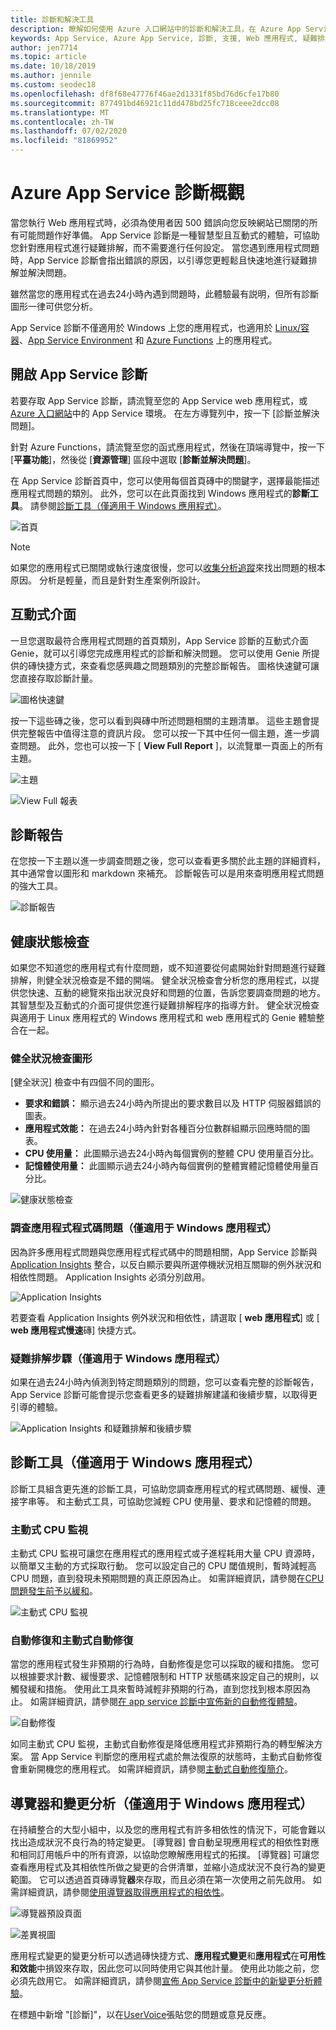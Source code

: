 ```yaml
---
title: 診斷和解決工具
description: 瞭解如何使用 Azure 入口網站中的診斷和解決工具，在 Azure App Service 中疑難排解應用程式的問題。
keywords: App Service, Azure App Service, 診斷, 支援, Web 應用程式, 疑難排解, 自助
author: jen7714
ms.topic: article
ms.date: 10/18/2019
ms.author: jennile
ms.custom: seodec18
ms.openlocfilehash: df8f68e47776f46ae2d1331f85bd76d6cfe17b80
ms.sourcegitcommit: 877491bd46921c11dd478bd25fc718ceee2dcc08
ms.translationtype: MT
ms.contentlocale: zh-TW
ms.lasthandoff: 07/02/2020
ms.locfileid: "81869952"
---
```

# <a name="azure-app-service-diagnostics-overview"></a>Azure App Service 診斷概觀

當您執行 Web 應用程式時，必須為使用者因 500 錯誤向您反映網站已關閉的所有可能問題作好準備。 App Service 診斷是一種智慧型且互動式的體驗，可協助您針對應用程式進行疑難排解，而不需要進行任何設定。 當您遇到應用程式問題時，App Service 診斷會指出錯誤的原因，以引導您更輕鬆且快速地進行疑難排解並解決問題。

雖然當您的應用程式在過去24小時內遇到問題時，此體驗最有説明，但所有診斷圖形一律可供您分析。

App Service 診斷不僅適用於 Windows 上您的應用程式，也適用於 [Linux/容器](https://docs.microsoft.com/azure/app-service/containers/app-service-linux-intro)、[App Service Environment](https://docs.microsoft.com/azure/app-service/environment/intro) 和 [Azure Functions](https://docs.microsoft.com/azure/azure-functions/functions-overview) 上的應用程式。

## <a name="open-app-service-diagnostics"></a>開啟 App Service 診斷

若要存取 App Service 診斷，請流覽至您的 App Service web 應用程式，或[Azure 入口網站](https://portal.azure.com)中的 App Service 環境。 在左方導覽列中，按一下 [診斷並解決問題]。

針對 Azure Functions，請流覽至您的函式應用程式，然後在頂端導覽中，按一下 [**平臺功能**]，然後從 [**資源管理**] 區段中選取 [**診斷並解決問題**]。

在 App Service 診斷首頁中，您可以使用每個首頁磚中的關鍵字，選擇最能描述應用程式問題的類別。 此外，您可以在此頁面找到 Windows 應用程式的**診斷工具**。 請參閱[診斷工具（僅適用于 Windows 應用程式）](#diagnostic-tools-only-for-windows-app)。

![首頁](./media/app-service-diagnostics/app-service-diagnostics-homepage-1.png)

> [!NOTE]
> 如果您的應用程式已關閉或執行速度很慢，您可以[收集分析追蹤](https://azure.github.io/AppService/2018/06/06/App-Service-Diagnostics-Profiling-an-ASP.NET-Web-App-on-Azure-App-Service.html)來找出問題的根本原因。 分析是輕量，而且是針對生產案例所設計。
>

## <a name="interactive-interface"></a>互動式介面

一旦您選取最符合應用程式問題的首頁類別，App Service 診斷的互動式介面 Genie，就可以引導您完成應用程式的診斷和解決問題。 您可以使用 Genie 所提供的磚快捷方式，來查看您感興趣之問題類別的完整診斷報告。 圖格快速鍵可讓您直接存取診斷計量。

![圖格快速鍵](./media/app-service-diagnostics/tile-shortcuts-2.png)

按一下這些磚之後，您可以看到與磚中所述問題相關的主題清單。 這些主題會提供完整報告中值得注意的資訊片段。 您可以按一下其中任何一個主題，進一步調查問題。 此外，您也可以按一下 [ **View Full Report** ]，以流覽單一頁面上的所有主題。

![主題](./media/app-service-diagnostics/application-logs-insights-3.png)

![View Full 報表](./media/app-service-diagnostics/view-full-report-4.png)

## <a name="diagnostic-report"></a>診斷報告

在您按一下主題以進一步調查問題之後，您可以查看更多關於此主題的詳細資料，其中通常會以圖形和 markdown 來補充。 診斷報告可以是用來查明應用程式問題的強大工具。

![診斷報告](./media/app-service-diagnostics/full-diagnostic-report-5.png)

## <a name="health-checkup"></a>健康狀態檢查

如果您不知道您的應用程式有什麼問題，或不知道要從何處開始針對問題進行疑難排解，則健全狀況檢查是不錯的開端。 健全狀況檢查會分析您的應用程式，以提供您快速、互動的總覽來指出狀況良好和問題的位置，告訴您要調查問題的地方。 其智慧型及互動式的介面可提供您進行疑難排解程序的指導方針。 健全狀況檢查與適用于 Linux 應用程式的 Windows 應用程式和 web 應用程式的 Genie 體驗整合在一起。

### <a name="health-checkup-graphs"></a>健全狀況檢查圖形

[健全狀況] 檢查中有四個不同的圖形。

- **要求和錯誤：** 顯示過去24小時內所提出的要求數目以及 HTTP 伺服器錯誤的圖表。
- **應用程式效能：** 在過去24小時內針對各種百分位數群組顯示回應時間的圖表。
- **CPU 使用量：** 此圖顯示過去24小時內每個實例的整體 CPU 使用量百分比。  
- **記憶體使用量：** 此圖顯示過去24小時內每個實例的整體實體記憶體使用量百分比。

![健康狀態檢查](./media/app-service-diagnostics/health-checkup-6.png)

### <a name="investigate-application-code-issues-only-for-windows-app"></a>調查應用程式程式碼問題（僅適用于 Windows 應用程式）

因為許多應用程式問題與您應用程式程式碼中的問題相關，App Service 診斷與 [Application Insights](https://docs.microsoft.com/azure/azure-monitor/app/app-insights-overview) 整合，以反白顯示要與所選停機狀況相互關聯的例外狀況和相依性問題。 Application Insights 必須分別啟用。

![Application Insights](./media/app-service-diagnostics/application-insights-7.png)

若要查看 Application Insights 例外狀況和相依性，請選取 [ **web 應用程式**] 或 [ **web 應用程式慢速**磚] 快捷方式。

### <a name="troubleshooting-steps-only-for-windows-app"></a>疑難排解步驟（僅適用于 Windows 應用程式）

如果在過去24小時內偵測到特定問題類別的問題，您可以查看完整的診斷報告，App Service 診斷可能會提示您查看更多的疑難排解建議和後續步驟，以取得更引導的體驗。

![Application Insights 和疑難排解和後續步驟](./media/app-service-diagnostics/troubleshooting-and-next-steps-8.png)

## <a name="diagnostic-tools-only-for-windows-app"></a>診斷工具（僅適用于 Windows 應用程式）

診斷工具組含更先進的診斷工具，可協助您調查應用程式的程式碼問題、緩慢、連接字串等。 和主動式工具，可協助您減輕 CPU 使用量、要求和記憶體的問題。

### <a name="proactive-cpu-monitoring"></a>主動式 CPU 監視

主動式 CPU 監視可讓您在應用程式的應用程式或子進程耗用大量 CPU 資源時，以簡單又主動的方式採取行動。 您可以設定自己的 CPU 閾值規則，暫時減輕高 CPU 問題，直到發現未預期問題的真正原因為止。 如需詳細資訊，請參閱在[CPU 問題發生前予以緩和](https://azure.github.io/AppService/2019/10/07/Mitigate-your-CPU-problems-before-they-even-happen.html)。

![主動式 CPU 監視](./media/app-service-diagnostics/proactive-cpu-monitoring-9.png)

### <a name="auto-healing-and-proactive-auto-healing"></a>自動修復和主動式自動修復

當您的應用程式發生非預期的行為時，自動修復是您可以採取的緩和措施。 您可以根據要求計數、緩慢要求、記憶體限制和 HTTP 狀態碼來設定自己的規則，以觸發緩和措施。 使用此工具來暫時減輕非預期的行為，直到您找到根本原因為止。 如需詳細資訊，請參閱[在 app service 診斷中宣佈新的自動修復體驗](https://azure.github.io/AppService/2018/09/10/Announcing-the-New-Auto-Healing-Experience-in-App-Service-Diagnostics.html)。

![自動修復](./media/app-service-diagnostics/auto-healing-10.png)

如同主動式 CPU 監視，主動式自動修復是降低應用程式非預期行為的轉型解決方案。 當 App Service 判斷您的應用程式處於無法復原的狀態時，主動式自動修復會重新開機您的應用程式。 如需詳細資訊，請參閱[主動式自動修復簡介](https://azure.github.io/AppService/2017/08/17/Introducing-Proactive-Auto-Heal.html)。

## <a name="navigator-and-change-analysis-only-for-windows-app"></a>導覽器和變更分析（僅適用于 Windows 應用程式）

在持續整合的大型小組中，以及您的應用程式有許多相依性的情況下，可能會難以找出造成狀況不良行為的特定變更。 [導覽器] 會自動呈現應用程式的相依性對應和相同訂用帳戶中的所有資源，以協助您瞭解應用程式的拓撲。 [導覽器] 可讓您查看應用程式及其相依性所做之變更的合併清單，並縮小造成狀況不良行為的變更範圍。 它可以透過首頁磚導覽**器**來存取，而且必須在第一次使用之前先啟用。 如需詳細資訊，請參閱[使用導覽器取得應用程式的相依性](https://azure.github.io/AppService/2019/08/06/Bring-visibility-to-your-app-and-its-dependencies-with-Navigator.html)。

![導覽器預設頁面](./media/app-service-diagnostics/navigator-default-page-11.png)

![差異視圖](./media/app-service-diagnostics/diff-view-12.png)

應用程式變更的變更分析可以透過磚快捷方式、**應用程式變更**和**應用程式**在**可用性和效能**中損毀來存取，因此您可以同時使用它與其他計量。 使用此功能之前，您必須先啟用它。 如需詳細資訊，請參閱[宣佈 App Service 診斷中的新變更分析體驗](https://azure.github.io/AppService/2019/05/07/Announcing-the-new-change-analysis-experience-in-App-Service-Diagnostics-Analysis.html)。

在標題中新增 "[診斷]"，以在[UserVoice](https://feedback.azure.com/forums/169385-web-apps)張貼您的問題或意見反應。
